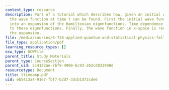 ```yaml
---
content_type: resource
description: Part of a tutorial which describes how, given an initial wave function,
  the wave function at time t can be found. First the initial wave function is decomposed
  into an expansion of the Hamiltonian eigenfunctions. Time dependence is then applied
  to these eigenfunctions. Finally, the wave function in x-space is recreated from
  the expansion.
file: /media/courses/6-728-applied-quantum-and-statistical-physics-fall-2006/eb5413a491e7fbf7b2d733cb1d72cde6_ttimeamp.pdf
file_type: application/pdf
learning_resource_types: []
ocw_type: OCWFile
parent_title: Study Materials
parent_type: CourseSection
parent_uid: 2c4132ae-7bf9-4900-bc93-263cd831948d
resourcetype: Document
title: ttimeamp.pdf
uid: eb5413a4-91e7-fbf7-b2d7-33cb1d72cde6
---
```


